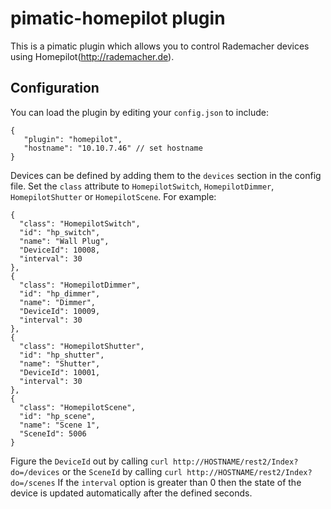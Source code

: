 pimatic-homepilot plugin
=======================

This is a pimatic plugin which allows you to control Rademacher devices using Homepilot(http://rademacher.de).

Configuration
-------------
You can load the plugin by editing your `config.json` to include:

    {
       "plugin": "homepilot",
       "hostname": "10.10.7.46" // set hostname
    }

Devices can be defined by adding them to the `devices` section in the config file.
Set the `class` attribute to `HomepilotSwitch`, `HomepilotDimmer`, `HomepilotShutter` or `HomepilotScene`. For example:

    {
      "class": "HomepilotSwitch",
      "id": "hp_switch",
      "name": "Wall Plug",
      "DeviceId": 10008,
      "interval": 30
    },
    {
      "class": "HomepilotDimmer",
      "id": "hp_dimmer",
      "name": "Dimmer",
      "DeviceId": 10009,
      "interval": 30
    },
    {
      "class": "HomepilotShutter",
      "id": "hp_shutter",
      "name": "Shutter",
      "DeviceId": 10001,
      "interval": 30
    },
    {
      "class": "HomepilotScene",
      "id": "hp_scene",
      "name": "Scene 1",
      "SceneId": 5006
    }

Figure the `DeviceId` out by calling `curl http://HOSTNAME/rest2/Index?do=/devices` or the `SceneId` by calling `curl http://HOSTNAME/rest2/Index?do=/scenes`
If the `interval` option is greater than 0 then the state of the device is updated automatically after the defined seconds.
